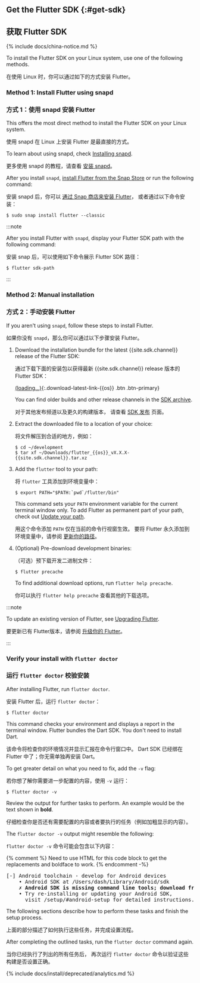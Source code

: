 ## Get the Flutter SDK {:#get-sdk}

## 获取 Flutter SDK

{% include docs/china-notice.md %}

To install the Flutter SDK on your Linux system,
use one of the following methods.

在使用 Linux 时，你可以通过如下的方式安装 Flutter。

### Method 1: Install Flutter using snapd

### 方式 1：使用 snapd 安装 Flutter

This offers the most direct method to install
the Flutter SDK on your Linux system.

使用 snapd 在 Linux 上安装 Flutter 是最直接的方式。

To learn about using snapd, check [Installing snapd][].

更多使用 snapd 的教程，请查看 [安装 snapd][Installing snapd]。

After you install `snapd`, [install Flutter from the Snap Store][] or
run the following command:

安装 snapd 后，你可以
[通过 Snap 商店来安装 Flutter][install Flutter from the Snap Store]，
或者通过以下命令安装：

```console
$ sudo snap install flutter --classic
```

:::note

After you install Flutter with `snapd`,
display your Flutter SDK path with the following command:

安装 snap 后，可以使用如下命令展示 Flutter SDK 路径：

```console
$ flutter sdk-path
```

:::

### Method 2: Manual installation

### 方式 2：手动安装 Flutter

If you aren't using `snapd`, follow these steps to install Flutter.

如果你没有 `snapd`，那么你可以通过以下步骤安装 Flutter。

1. Download the installation bundle for the latest
   {{site.sdk.channel}} release of the Flutter SDK:

   通过下载下面的安装包以获得最新 {{site.sdk.channel}} release 版本的 Flutter SDK：

   [(loading...)](#){:.download-latest-link-{{os}} .btn .btn-primary}

   You can find older builds and other release channels in the [SDK archive][].

   对于其他发布频道以及更久的构建版本，
   请查看 [SDK 发布][SDK archive] 页面。

1. Extract the downloaded file to a location of your choice:

   将文件解压到合适的地方，例如：

    ```console
    $ cd ~/development
    $ tar xf ~/Downloads/flutter_{{os}}_vX.X.X-{{site.sdk.channel}}.tar.xz
    ```

1. Add the `flutter` tool to your path:

   将 `flutter` 工具添加到环境变量中：

    ```console
    $ export PATH="$PATH:`pwd`/flutter/bin"
    ```

    This command sets your `PATH` environment variable for the current
    terminal window only.
    To add Flutter as permanent part of your path,
    check out [Update your path][].

   用这个命令添加 `PATH` 仅在当前的命令行视窗生效。
   要将 Flutter 永久添加到环境变量中，请参阅
   [更新你的路径][Update your path]。

1. (Optional) Pre-download development binaries:

   （可选）预下载开发二进制文件：

    ```console
    $ flutter precache
    ```

    To find additional download options, run `flutter help precache`.

   你可以执行 `flutter help precache` 查看其他的下载选项。

:::note

To update an existing version of Flutter, see [Upgrading Flutter][].

要更新已有 Flutter版本，请参阅 [升级你的 Flutter][Upgrading Flutter]。

:::

### Verify your install with `flutter doctor`

### 运行 `flutter doctor` 校验安装

After installing Flutter, run `flutter doctor`.

安装 Flutter 后，运行 `flutter doctor`：

```console
$ flutter doctor
```

This command checks your environment and displays a report in the
terminal window.
Flutter bundles the Dart SDK. You don't need to install Dart.

该命令将检查你的环境情况并显示汇报在命令行窗口中。
Dart SDK 已经绑在 Flutter 中了；你无需单独再安装 Dart。

To get greater detail on what you need to fix, add the `-v` flag:

若你想了解你需要进一步配置的内容，使用 `-v` 运行：

```console
$ flutter doctor -v
```

Review the output for further tasks to perform.
An example would be the text shown in **bold**.

仔细检查你是否还有需要配置的内容或者要执行的任务（例如加粗显示的内容）。

The `flutter doctor -v` output might resemble the following:

`flutter doctor -v` 命令可能会包含以下内容：

{% comment %}
Need to use HTML for this code block to get the replacements
and boldface to work.
{% endcomment
   -%}

<pre>
[-] Android toolchain - develop for Android devices
    • Android SDK at /Users/dash/Library/Android/sdk
    <strong>✗ Android SDK is missing command line tools; download from https://goo.gl/XxQghQ</strong>
    • Try re-installing or updating your Android SDK,
      visit /setup/#android-setup for detailed instructions.
</pre>

The following sections describe how to perform these tasks
and finish the setup process.

上面的部分描述了如何执行这些任务，并完成设置流程。

After completing the outlined tasks,
run the `flutter doctor` command again.

当你已经执行了列出的所有任务后，
再次运行 `flutter doctor` 命令以验证这些构建是否设置正确。

{% include docs/install/deprecated/analytics.md %}

[Flutter repo]: {{site.repo.flutter}}
[install Flutter from the Snap Store]: https://snapcraft.io/flutter
[Installing snapd]: https://snapcraft.io/docs/installing-snapd
[SDK archive]: /release/archive
[Update your path]: #update-your-path
[Upgrading Flutter]: /release/upgrade
